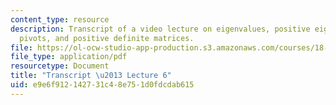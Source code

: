 ```yaml
---
content_type: resource
description: Transcript of a video lecture on eigenvalues, positive eigenvalues, positive
  pivots, and positive definite matrices.
file: https://ol-ocw-studio-app-production.s3.amazonaws.com/courses/18-085-computational-science-and-engineering-i-fall-2008/e9e6f912142731c48e751d0fdcdab615_18-085F08-L06.pdf
file_type: application/pdf
resourcetype: Document
title: "Transcript \u2013 Lecture 6"
uid: e9e6f912-1427-31c4-8e75-1d0fdcdab615
---
```

